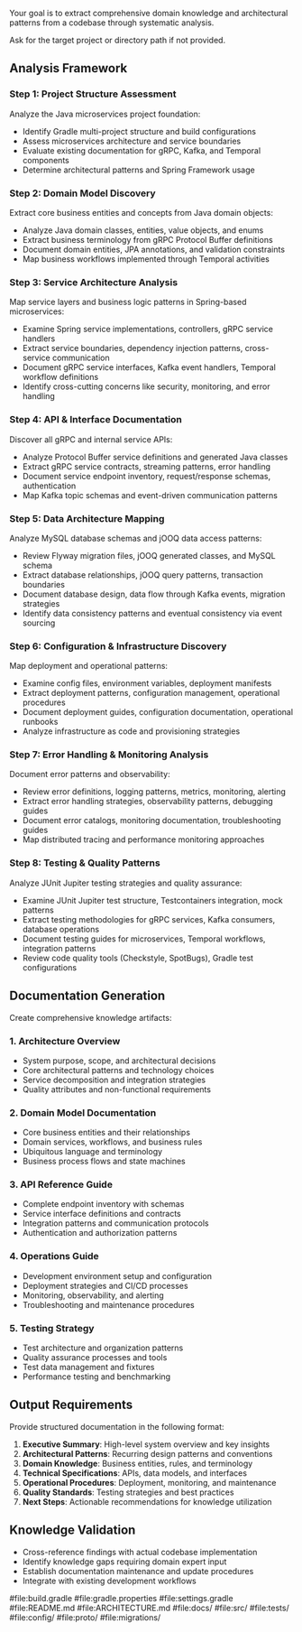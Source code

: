 Your goal is to extract comprehensive domain knowledge and architectural patterns from a codebase through systematic analysis.

Ask for the target project or directory path if not provided.

## Analysis Framework

### Step 1: Project Structure Assessment

Analyze the Java microservices project foundation:

- Identify Gradle multi-project structure and build configurations
- Assess microservices architecture and service boundaries
- Evaluate existing documentation for gRPC, Kafka, and Temporal components
- Determine architectural patterns and Spring Framework usage

### Step 2: Domain Model Discovery

Extract core business entities and concepts from Java domain objects:

- Analyze Java domain classes, entities, value objects, and enums
- Extract business terminology from gRPC Protocol Buffer definitions
- Document domain entities, JPA annotations, and validation constraints
- Map business workflows implemented through Temporal activities

### Step 3: Service Architecture Analysis

Map service layers and business logic patterns in Spring-based microservices:

- Examine Spring service implementations, controllers, gRPC service handlers
- Extract service boundaries, dependency injection patterns, cross-service communication
- Document gRPC service interfaces, Kafka event handlers, Temporal workflow definitions
- Identify cross-cutting concerns like security, monitoring, and error handling

### Step 4: API & Interface Documentation

Discover all gRPC and internal service APIs:

- Analyze Protocol Buffer service definitions and generated Java classes
- Extract gRPC service contracts, streaming patterns, error handling
- Document service endpoint inventory, request/response schemas, authentication
- Map Kafka topic schemas and event-driven communication patterns

### Step 5: Data Architecture Mapping

Analyze MySQL database schemas and jOOQ data access patterns:

- Review Flyway migration files, jOOQ generated classes, and MySQL schema
- Extract database relationships, jOOQ query patterns, transaction boundaries
- Document database design, data flow through Kafka events, migration strategies
- Identify data consistency patterns and eventual consistency via event sourcing

### Step 6: Configuration & Infrastructure Discovery

Map deployment and operational patterns:

- Examine config files, environment variables, deployment manifests
- Extract deployment patterns, configuration management, operational procedures
- Document deployment guides, configuration documentation, operational runbooks
- Analyze infrastructure as code and provisioning strategies

### Step 7: Error Handling & Monitoring Analysis

Document error patterns and observability:

- Review error definitions, logging patterns, metrics, monitoring, alerting
- Extract error handling strategies, observability patterns, debugging guides
- Document error catalogs, monitoring documentation, troubleshooting guides
- Map distributed tracing and performance monitoring approaches

### Step 8: Testing & Quality Patterns

Analyze JUnit Jupiter testing strategies and quality assurance:

- Examine JUnit Jupiter test structure, Testcontainers integration, mock patterns
- Extract testing methodologies for gRPC services, Kafka consumers, database operations
- Document testing guides for microservices, Temporal workflows, integration patterns
- Review code quality tools (Checkstyle, SpotBugs), Gradle test configurations

## Documentation Generation

Create comprehensive knowledge artifacts:

### 1. Architecture Overview

- System purpose, scope, and architectural decisions
- Core architectural patterns and technology choices
- Service decomposition and integration strategies
- Quality attributes and non-functional requirements

### 2. Domain Model Documentation

- Core business entities and their relationships
- Domain services, workflows, and business rules
- Ubiquitous language and terminology
- Business process flows and state machines

### 3. API Reference Guide

- Complete endpoint inventory with schemas
- Service interface definitions and contracts
- Integration patterns and communication protocols
- Authentication and authorization patterns

### 4. Operations Guide

- Development environment setup and configuration
- Deployment strategies and CI/CD processes
- Monitoring, observability, and alerting
- Troubleshooting and maintenance procedures

### 5. Testing Strategy

- Test architecture and organization patterns
- Quality assurance processes and tools
- Test data management and fixtures
- Performance testing and benchmarking

## Output Requirements

Provide structured documentation in the following format:

1. **Executive Summary**: High-level system overview and key insights
2. **Architectural Patterns**: Recurring design patterns and conventions
3. **Domain Knowledge**: Business entities, rules, and terminology
4. **Technical Specifications**: APIs, data models, and interfaces
5. **Operational Procedures**: Deployment, monitoring, and maintenance
6. **Quality Standards**: Testing strategies and best practices
7. **Next Steps**: Actionable recommendations for knowledge utilization

## Knowledge Validation

- Cross-reference findings with actual codebase implementation
- Identify knowledge gaps requiring domain expert input
- Establish documentation maintenance and update procedures
- Integrate with existing development workflows

#file:build.gradle #file:gradle.properties #file:settings.gradle #file:README.md #file:ARCHITECTURE.md #file:docs/ #file:src/ #file:tests/ #file:config/ #file:proto/ #file:migrations/
